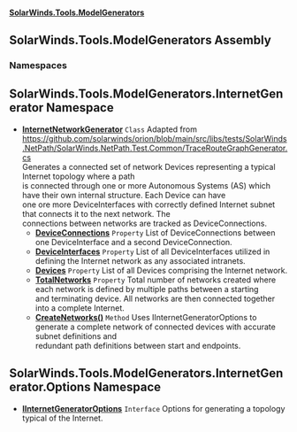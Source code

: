 #### [SolarWinds.Tools.ModelGenerators](index.md 'index')

## SolarWinds.Tools.ModelGenerators Assembly
### Namespaces

<a name='SolarWinds.Tools.ModelGenerators.InternetGenerator'></a>

## SolarWinds.Tools.ModelGenerators.InternetGenerator Namespace
- **[InternetNetworkGenerator](InternetNetworkGenerator.md 'SolarWinds.Tools.ModelGenerators.InternetGenerator.InternetNetworkGenerator')** `Class` Adapted from  
  https://github.com/solarwinds/orion/blob/main/src/libs/tests/SolarWinds.NetPath/SolarWinds.NetPath.Test.Common/TraceRouteGraphGenerator.cs  
  Generates a connected set of network Devices representing a typical Internet topology where a path  
  is connected through one or more Autonomous Systems (AS) which have their own internal structure. Each Device can have  
  one ore more DeviceInterfaces with correctly defined Internet subnet that connects it to  the next network. The  
  connections between networks are tracked as DeviceConnections.
  - **[DeviceConnections](InternetNetworkGenerator.DeviceConnections.md 'SolarWinds.Tools.ModelGenerators.InternetGenerator.InternetNetworkGenerator.DeviceConnections')** `Property` List of DeviceConnections between one DeviceInterface and a second DeviceConnection.
  - **[DeviceInterfaces](InternetNetworkGenerator.DeviceInterfaces.md 'SolarWinds.Tools.ModelGenerators.InternetGenerator.InternetNetworkGenerator.DeviceInterfaces')** `Property` List of all DeviceInterfaces utilized in defining the Internet network as any associated intranets.
  - **[Devices](InternetNetworkGenerator.Devices.md 'SolarWinds.Tools.ModelGenerators.InternetGenerator.InternetNetworkGenerator.Devices')** `Property` List of all Devices comprising the Internet network.
  - **[TotalNetworks](InternetNetworkGenerator.TotalNetworks.md 'SolarWinds.Tools.ModelGenerators.InternetGenerator.InternetNetworkGenerator.TotalNetworks')** `Property` Total number of networks created where each network is defined by multiple paths between a starting  
    and terminating device. All networks are then connected together into a complete Internet.
  - **[CreateNetworks()](InternetNetworkGenerator.CreateNetworks().md 'SolarWinds.Tools.ModelGenerators.InternetGenerator.InternetNetworkGenerator.CreateNetworks()')** `Method` Uses IInternetGeneratorOptions to generate a complete network of connected devices with accurate subnet definitions and  
    redundant path definitions between start and endpoints.

<a name='SolarWinds.Tools.ModelGenerators.InternetGenerator.Options'></a>

## SolarWinds.Tools.ModelGenerators.InternetGenerator.Options Namespace
- **[IInternetGeneratorOptions](IInternetGeneratorOptions.md 'SolarWinds.Tools.ModelGenerators.InternetGenerator.Options.IInternetGeneratorOptions')** `Interface` Options for generating a topology typical of the Internet.
